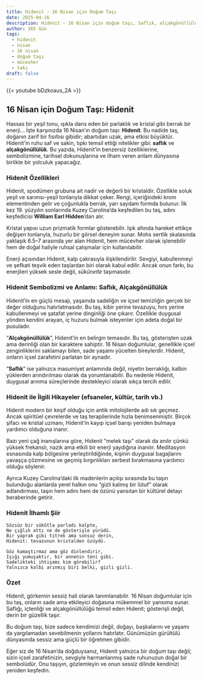 ```yaml
---
title: Hidenit - 16 Nisan için Doğum Taşı
date: 2025-04-16
description: Hidenit - 16 Nisan için doğum taşı, Saflık, alçakgönüllülük sembolü. Bu özel taşın derin anlamını öğrenin.
author: 365 Gün
tags:
  - hidenit
  - nisan
  - 16 nisan
  - doğum taşı
  - mücevher
  - takı
draft: false
---
```


{{< youtube bDzkoaus_2A >}}

## 16 Nisan için Doğum Taşı: Hidenit

Hassas bir yeşil tonu, ışıkla dans eden bir parlaklık ve kristal gibi berrak bir enerji... İşte karşınızda 16 Nisan’ın doğum taşı: **Hidenit**. Bu nadide taş, doğanın zarif bir fısıltısı gibidir; abartıdan uzak, ama etkisi büyüktür. Hidenit'in ruhu saf ve sakin, tıpkı temsil ettiği nitelikler gibi: **saflık** ve **alçakgönüllülük**. Bu yazıda, Hidenit’in benzersiz özelliklerine, sembolizmine, tarihsel dokunuşlarına ve ilham veren anlam dünyasına birlikte bir yolculuk yapacağız.

### Hidenit Özellikleri

Hidenit, spodümen grubuna ait nadir ve değerli bir kristaldir. Özellikle soluk yeşil ve sarımsı-yeşil tonlarıyla dikkat çeker. Rengi, içeriğindeki krom elementinden gelir ve çoğunlukla berrak, yarı saydam formda bulunur. İlk kez 19. yüzyılın sonlarında Kuzey Carolina’da keşfedilen bu taş, adını keşfedicisi **William Earl Hidden**’dan alır.

Kristal yapısı uzun prizmatik formlar gösterebilir. Işık altında hareket ettikçe değişen tonlarıyla, huzurlu bir görsel deneyim sunar. Mohs sertlik skalasında yaklaşık 6.5–7 arasında yer alan Hidenit, hem mücevher olarak işlenebilir hem de doğal haliyle ruhsal çalışmalar için kullanılabilir.

Enerji açısından Hidenit, kalp çakrasıyla ilişkilendirilir. Sevgiyi, kabullenmeyi ve şefkati teşvik eden taşlardan biri olarak kabul edilir. Ancak onun farkı, bu enerjileri yüksek sesle değil, _sükûnetle_ taşımasıdır.

### Hidenit Sembolizmi ve Anlamı: Saflık, Alçakgönüllülük

Hidenit’in en güçlü mesajı, yaşamda sadeliğin ve içsel temizliğin gerçek bir değer olduğunu hatırlatmasıdır. Bu taş, kibir yerine tevazuyu, hırs yerine kabullenmeyi ve şatafat yerine dinginliği öne çıkarır. Özellikle duygusal yönden kendini arayan, iç huzuru bulmak isteyenler için adeta doğal bir pusuladır.

“**Alçakgönüllülük**”, Hidenit’in en belirgin temasıdır. Bu taş, gösterişten uzak ama derinliği olan bir karaktere sahiptir. 16 Nisan doğumlular, genellikle içsel zenginliklerini saklamayı bilen, sade yaşamı yücelten bireylerdir. Hidenit, onların içsel zarafetini parlatan bir aynadır.

“**Saflık**” ise yalnızca masumiyet anlamında değil, niyetin berraklığı, kalbin yüklerden arındırılması olarak da yorumlanabilir. Bu nedenle Hidenit, duygusal arınma süreçlerinde destekleyici olarak sıkça tercih edilir.

### Hidenit ile İlgili Hikayeler (efsaneler, kültür, tarih vb.)

Hidenit modern bir keşif olduğu için antik mitolojilerde adı sık geçmez. Ancak spiritüel çevrelerde ve taş terapilerinde hızla benimsenmiştir. Birçok şifacı ve kristal uzmanı, Hidenit’in kayıp içsel barışı yeniden bulmaya yardımcı olduğuna inanır.

Bazı yeni çağ inanışlarına göre, Hidenit "melek taşı" olarak da anılır çünkü yüksek frekanslı, nazik ama etkili bir enerji yaydığına inanılır. Meditasyon esnasında kalp bölgesine yerleştirildiğinde, kişinin duygusal bagajlarını yavaşça çözmesine ve geçmiş kırgınlıkları serbest bırakmasına yardımcı olduğu söylenir.

Ayrıca Kuzey Carolina’daki ilk madenlerin açılışı sırasında bu taşın bulunduğu alanlarda yerel halkın onu “gizli kalmış bir lütuf” olarak adlandırması, taşın hem adını hem de özünü yansıtan bir kültürel detayı beraberinde getirir.

### Hidenit İlhamlı Şiir

```
Sözsüz bir sükûtla parladı kalpte,  
Ne çığlık attı ne de gösterişle yürüdü.  
Bir yaprak gibi titrek ama sonsuz derin,  
Hidenit: tevazunun kristalden özüydü.

Göz kamaştırmaz ama göz dinlendirir,  
Işığı yumuşaktır, bir annenin teni gibi.  
Sadelikteki ihtişamı kim görebilir?  
Yalnızca kalbi arınmış biri belki, gizli gizli.
```

### Özet

Hidenit, görkemin sessiz hali olarak tanımlanabilir. 16 Nisan doğumlular için bu taş, onların sade ama etkileyici doğasına mükemmel bir yansıma sunar. Saflığı, içtenliği ve alçakgönüllülüğü temsil eden Hidenit; gösterişli değil, derin bir güzellik taşır.

Bu doğum taşı, bize sadece kendimizi değil, doğayı, başkalarını ve yaşamı da yargılamadan sevebilmenin yollarını hatırlatır. Günümüzün gürültülü dünyasında sessiz ama güçlü bir öğretmen gibidir.

Eğer siz de 16 Nisan’da doğduysanız, Hidenit yalnızca bir doğum taşı değil; sizin içsel zarafetinizin, sevgiyle harmanlanmış sade ruhunuzun doğal bir sembolüdür. Onu taşıyın, gözlemleyin ve onun sessiz dilinde kendinizi yeniden keşfedin.